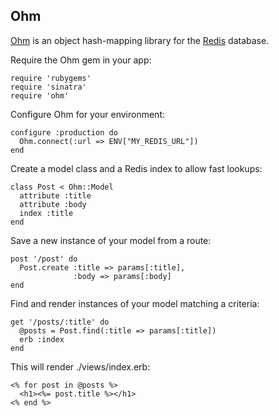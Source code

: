 Ohm
------------

[Ohm](http://ohm.keyvalue.org/) is an object hash-mapping library for 
the [Redis](http://redis.io/) database.

Require the Ohm gem in your app:

    require 'rubygems'
    require 'sinatra'
    require 'ohm'

Configure Ohm for your environment:

    configure :production do
      Ohm.connect(:url => ENV["MY_REDIS_URL"])
    end

Create a model class and a Redis index to allow fast lookups:

    class Post < Ohm::Model
      attribute :title
      attribute :body
      index :title
    end
    
Save a new instance of your model from a route:

    post '/post' do
      Post.create :title => params[:title],
                  :body => params[:body]
    end

Find and render instances of your model matching a criteria:

    get '/posts/:title' do
      @posts = Post.find(:title => params[:title])
      erb :index
    end
    
This will render ./views/index.erb:

    <% for post in @posts %>
      <h1><%= post.title %></h1>
    <% end %>
    
